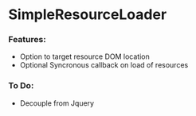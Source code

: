 # SimpleResourceLoader

### Features:
* Option to target resource DOM location
* Optional Syncronous callback on load of resources

### To Do:
* Decouple from Jquery